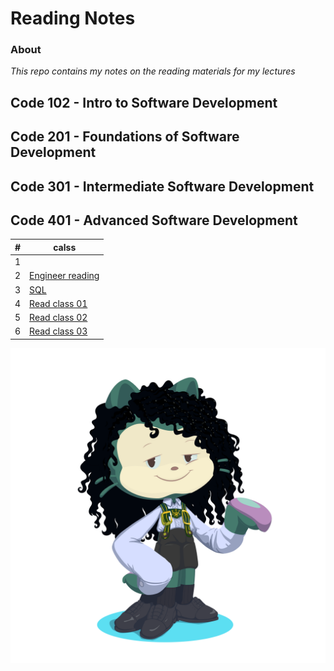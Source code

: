 # Reading Notes 
### **About**


 *This repo contains my notes on the reading materials for my lectures*
 
## Code 102 - Intro to Software Development
## Code 201 - Foundations of Software Development
## Code 301 - Intermediate Software Development
## Code 401 - Advanced Software Development


| #  | calss | 
| -------- | ---------  |
|1||[Mindset](https://github.com/asfantala/reading-notes/tree/main/Mindset)|
| 2|[Engineer reading](https://github.com/asfantala/reading-notes/blob/main/Engineering_reading/README.md)|
|3|[SQL](https://github.com/asfantala/reading-notes/tree/main/SQL)|
| 4 | [Read class 01](https://github.com/asfantala/reading-notes/tree/main/Read_class01#readme) |
| 5 | [Read class 02](https://github.com/asfantala/reading-notes/blob/main/Read_class02/README.md) |
| 6|[Read class 03](https://github.com/asfantala/reading-notes/tree/main/Read_class03)|

![Screenshot](./assets/octocat-1680463246081.png)
